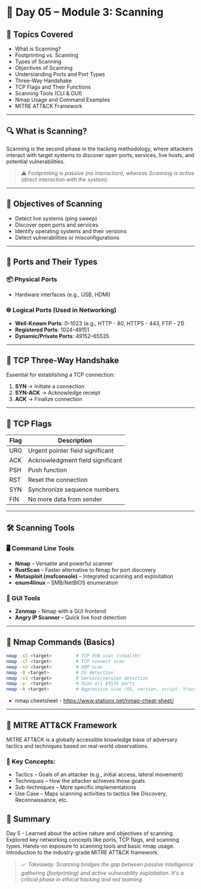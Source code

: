 # 📅 Day 05 – Module 3: Scanning

## 📘 Topics Covered
- What is Scanning?
- Footprinting vs. Scanning
- Types of Scanning
- Objectives of Scanning
- Understanding Ports and Port Types
- Three-Way Handshake
- TCP Flags and Their Functions
- Scanning Tools (CLI & GUI)
- Nmap Usage and Command Examples
- MITRE ATT&CK Framework

---

## 🔍 What is Scanning?

Scanning is the second phase in the hacking methodology, where attackers interact with target systems to discover open ports, services, live hosts, and potential vulnerabilities.

> ⚠️ *Footprinting is passive (no interaction), whereas Scanning is active (direct interaction with the system).*

---

## 🧭 Objectives of Scanning
- Detect live systems (ping sweep)
- Discover open ports and services
- Identify operating systems and their versions
- Detect vulnerabilities or misconfigurations

---

## 🔌 Ports and Their Types

### 📦 Physical Ports
- Hardware interfaces (e.g., USB, HDMI)

### 🌐 Logical Ports (Used in Networking)
- **Well-Known Ports**: 0–1023 (e.g., HTTP - 80, HTTPS - 443, FTP - 21)
- **Registered Ports**: 1024–49151
- **Dynamic/Private Ports**: 49152–65535

---

## 🤝 TCP Three-Way Handshake

Essential for establishing a TCP connection:

1. **SYN** → Initiate a connection
2. **SYN-ACK** → Acknowledge receipt
3. **ACK** → Finalize connection

---

## 🚩 TCP Flags
| Flag  | Description                       |
|-------|-----------------------------------|
| URG   | Urgent pointer field significant  |
| ACK   | Acknowledgment field significant  |
| PSH   | Push function                     |
| RST   | Reset the connection              |
| SYN   | Synchronize sequence numbers      |
| FIN   | No more data from sender          |

---

## 🛠️ Scanning Tools

### 🖥️ Command Line Tools
- **Nmap** – Versatile and powerful scanner  
- **RustScan** – Faster alternative to Nmap for port discovery  
- **Metasploit (msfconsole)** – Integrated scanning and exploitation  
- **enum4linux** – SMB/NetBIOS enumeration  

### 🧰 GUI Tools
- **Zenmap** – Nmap with a GUI frontend  
- **Angry IP Scanner** – Quick live host detection  

---

## 🔎 Nmap Commands (Basics)

```bash
nmap -sS <target>         # TCP SYN scan (stealth)
nmap -sT <target>         # TCP connect scan
nmap -sU <target>         # UDP scan
nmap -O <target>          # OS detection
nmap -sV <target>         # Service/version detection
nmap -p- <target>         # Scan all 65535 ports
nmap -A <target>          # Aggressive scan (OS, version, script, traceroute)
```

- nmap cheetsheet - https://www.stationx.net/nmap-cheat-sheet/

---

## 🧬 MITRE ATT&CK Framework

MITRE ATT&CK is a globally accessible knowledge base of adversary tactics and techniques based on real-world observations.

### 🧠 Key Concepts:
- Tactics – Goals of an attacker (e.g., initial access, lateral movement)
- Techniques – How the attacker achieves those goals
- Sub-techniques – More specific implementations
- Use Case – Maps scanning activities to tactics like Discovery, Reconnaissance, etc.

## 📌 Summary
Day 5 - Learned about the active nature and objectives of scanning. Explored key networking concepts like ports, TCP flags, and scanning types. Hands-on exposure to scanning tools and basic nmap usage. Introduction to the industry-grade MITRE ATT&CK framework. 

>  *📈 Takeaway: Scanning bridges the gap between passive intelligence gathering (footprinting) and active vulnerability exploitation. It's a critical phase in ethical hacking and red teaming.*

